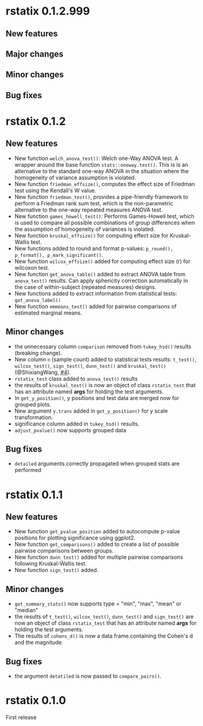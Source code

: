 # rstatix 0.1.2.999
   
## New features
  
  
## Major changes
    
    
## Minor changes
   
   
## Bug fixes
  
  

# rstatix 0.1.2
  
## New features
  
- New function `welch_anova_test()`: Welch one-Way ANOVA test. A wrapper around the base function `stats::oneway.test()`. This is is an alternative to the standard one-way ANOVA in the situation where the homogeneity of variance assumption is violated.
- New function `friedman_effsize()`, computes the effect size of Friedman test using the Kendall's W value.
- New function `friedman_test()`, provides a pipe-friendly framework to perform a Friedman rank sum test, which is the non-parametric alternative to the one-way repeated measures ANOVA test.
- New function `games_howell_test()`: Performs Games-Howell test, which is used to compare all possible combinations of group differences when the assumption of homogeneity of variances is violated.
- New function `kruskal_effsize()` for computing effect size for Kruskal-Wallis test.
- New functions added to round and format p-values: `p_round(), p_format(), p_mark_significant()`.
- New function `wilcox_effsize()` added for computing effect size (r) for wilcoxon test.
- New function `get_anova_table()` added to extract ANOVA table from `anova_test()` results. Can apply sphericity correction automatically in the case of within-subject (repeated measures) designs.
- New functions added to extract information from statistical tests: `get_anova_label()`
- New function `emmeans_test()` added for pairwise comparisons of estimated marginal means.
   
   
## Minor changes
  
- the unnecessary column `comparison` removed from `tukey_hsd()` results (breaking change).
- New column `n` (sample count) added to statistical tests results: `t_test()`, `wilcox_test()`, `sign_test()`, `dunn_test()` and `kruskal_test()` (@ShixiangWang, [#4](https://github.com/kassambara/rstatix/issues/4)).
- `rstatix_test` class added to `anova_test()` results
- the results of `kruskal_test()` is now an object of class `rstatix_test` that has an attribute named **args** for holding the test arguments.
- In `get_y_position()`, y positions and test data are merged now for grouped plots.
- New argument `y.trans` added in `get_y_position()` for y scale transformation.
- significance column added in `tukey_hsd()` results.
- `adjust_pvalue()` now supports grouped data

## Bug fixes
  
- `detailed` arguments correctly propagated when grouped stats are performed

# rstatix 0.1.1
   
   
## New features
  
- New function `get_pvalue_position` added to autocompute p-value positions for plotting significance using ggplot2.
- New function `get_comparisons()` added to create a list of possible pairwise comparisons between groups.
- New function `dunn_test()` added for multiple pairwise comparisons following Kruskal-Wallis test.
- New function `sign_test()` added.

   
## Minor changes
   
- `get_summary_stats()` now supports type = "min", "max", "mean" or "median"
- the results of `t_test()`, `wilcox_test()`, `dunn_test()` and `sign_test()` are now an object of class `rstatix_test` that has an attribute named **args** for holding the test arguments.
- The results of `cohens_d()` is now a data frame containing the Cohen's d and the magnitude.

## Bug fixes
  
- the argument `detatiled` is now passed to `compare_pairs()`.

# rstatix 0.1.0

First release
